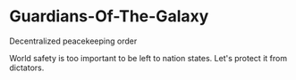 # Guardians-Of-The-Galaxy
Decentralized peacekeeping order

World safety is too important to be left to nation states.
Let's protect it from dictators.

